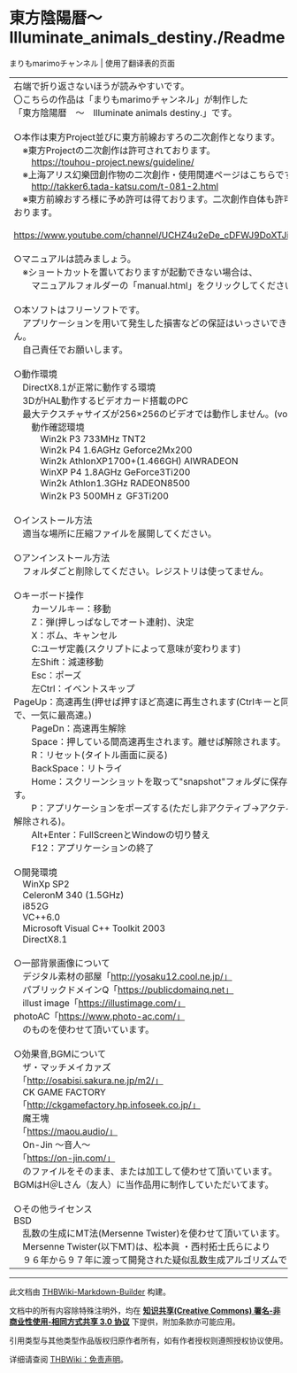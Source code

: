 # 東方陰陽暦～Illuminate_animals_destiny./Readme

<!-- source html: G:\repos\THBWiki-Markdown-Builder\THBWikiMarkdown\Temp\main\a\a4\ns0%3A%E6%9D%B1%E6%96%B9%E9%99%B0%E9%99%BD%E6%9A%A6%EF%BD%9EIlluminate_animals_destiny%2E%2FReadme.html -->

まりもmarimoチャンネル | 使用了翻译表的页面

  
  

  
  
  

  


<table><tbody><tr class="tt-content" id="=-1" data-pos="&#91;&quot;=&quot;,1&#93;"><td class="tt-ja" lang="ja"><div class="poem">右端で折り返さないほうが読みやすいです。<br>〇こちらの作品は「まりもmarimoチャンネル」が制作した<br>「東方陰陽暦　～　Illuminate animals destiny.」です。<br><br>○本作は東方Project並びに東方前線おすろの二次創作となります。<br>　※東方Projectの二次創作は許可されております。<br>　　<a rel="nofollow" class="external free" href="https://touhou-project.news/guideline/">https://touhou-project.news/guideline/</a><br>　※上海アリス幻樂団創作物の二次創作・使用関連ページはこちらです。<br>　　<a rel="nofollow" class="external free" href="http://takker6.tada-katsu.com/t-081-2.html">http://takker6.tada-katsu.com/t-081-2.html</a><br>　※東方前線おすろ様に予め許可は得ております。二次創作自体も許可されております。<br>　　<a rel="nofollow" class="external free" href="https://www.youtube.com/channel/UCHZ4u2eDe_cDFWJ9DoXTJig/about">https://www.youtube.com/channel/UCHZ4u2eDe_cDFWJ9DoXTJig/about</a><br><br>○マニュアルは読みましょう。<br>　※ショートカットを置いておりますが起動できない場合は、<br>　　マニュアルフォルダーの「manual.html」をクリックしてください。<br><br>○本ソフトはフリーソフトです。<br>　アプリケーションを用いて発生した損害などの保証はいっさいできません。<br>　自己責任でお願いします。<br><br>○動作環境<br>　DirectX8.1が正常に動作する環境<br>　3DがHAL動作するビデオカード搭載のPC<br>　最大テクスチャサイズが256×256のビデオでは動作しません。(voodoo等)<br>　　動作確認環境<br>　　　Win2k P3 733MHz TNT2<br>　　　Win2k P4 1.6AGHz Geforce2Mx200<br>　　　Win2k AthlonXP1700+(1.466GH) AIWRADEON<br>　　　WinXP P4 1.8AGHz GeForce3Ti200<br>　　　Win2k Athlon1.3GHz RADEON8500<br>　　　Win2k P3 500MHｚ GF3Ti200<br><br>○インストール方法<br>　適当な場所に圧縮ファイルを展開してください。<br><br>○アンインストール方法<br>　フォルダごと削除してください。レジストリは使ってません。<br><br>○キーボード操作<br>　　カーソルキー：移動<br>　　Z：弾(押しっぱなしでオート連射)、決定<br>　　X：ボム、キャンセル<br>　　C:ユーザ定義(スクリプトによって意味が変わります)<br>　　左Shift：減速移動<br>　　Esc：ポーズ<br>　　左Ctrl：イベントスキップ<br>    PageUp：高速再生(押せば押すほど高速に再生されます(Ctrlキーと同時押しで、一気に最高速。)<br>　　PageDn：高速再生解除<br>　　Space：押している間高速再生されます。離せば解除されます。<br>　　R：リセット(タイトル画面に戻る)<br>　　BackSpace：リトライ<br>　　Home：スクリーンショットを取って"snapshot"フォルダに保存します。<br>　　P：アプリケーションをポーズする(ただし非アクティブ→アクティブでも解除される)。<br>　　Alt+Enter：FullScreenとWindowの切り替え<br>　　F12：アプリケーションの終了<br><br>○開発環境<br>　WinXp SP2<br>　CeleronM 340 (1.5GHz)<br>　i852G<br>　VC++6.0<br>　Microsoft Visual C++ Toolkit 2003<br>　DirectX8.1<br><br>○一部背景画像について<br>　デジタル素材の部屋「<a rel="nofollow" class="external free" href="http://yosaku12.cool.ne.jp/」">http://yosaku12.cool.ne.jp/」</a><br>　パブリックドメインQ「<a rel="nofollow" class="external free" href="https://publicdomainq.net」">https://publicdomainq.net」</a><br>　illust image「<a rel="nofollow" class="external free" href="https://illustimage.com/」">https://illustimage.com/」</a><br>  photoAC「<a rel="nofollow" class="external free" href="https://www.photo-ac.com/」">https://www.photo-ac.com/」</a><br>　のものを使わせて頂いています。<br><br>○効果音,BGMについて<br>　ザ・マッチメイカァズ<br>　「<a rel="nofollow" class="external free" href="http://osabisi.sakura.ne.jp/m2/」">http://osabisi.sakura.ne.jp/m2/」</a><br>　CK GAME FACTORY<br>　「<a rel="nofollow" class="external free" href="http://ckgamefactory.hp.infoseek.co.jp/」">http://ckgamefactory.hp.infoseek.co.jp/」</a><br>　魔王塊<br>　「<a rel="nofollow" class="external free" href="https://maou.audio/」">https://maou.audio/」</a><br>　On-Jin ～音人～<br>　「<a rel="nofollow" class="external free" href="https://on-jin.com/」">https://on-jin.com/」</a><br>　のファイルをそのまま、または加工して使わせて頂いています。<br>  BGMはH＠Lさん（友人）に当作品用に制作していただいてます。<br><br>○その他ライセンス<br>BSD<br>　乱数の生成にMT法(Mersenne Twister)を使わせて頂いています。<br>　Mersenne Twister(以下MT)は、松本眞 ・西村拓士氏らにより<br>　９６年から９７年に渡って開発された疑似乱数生成アルゴリズムです。<br></div></td><td class="tt-zh" lang="zh"><div class="poem"></div></td></tr></tbody></table>







---

此文档由 [THBWiki-Markdown-Builder](https://github.com/Delsin-Yu/THBWiki-Markdown-Builder) 构建。

文档中的所有内容除特殊注明外，均在 [**知识共享(Creative Commons) 署名-非商业性使用-相同方式共享 3.0 协议**](https://creativecommons.org/licenses/by-sa/3.0/deed.zh-hans) 下提供，附加条款亦可能应用。

引用类型与其他类型作品版权归原作者所有，如有作者授权则遵照授权协议使用。

详细请查阅 [THBWiki：免责声明](https://thbwiki.cc/THBWiki:%E5%85%8D%E8%B4%A3%E5%A3%B0%E6%98%8E)。

